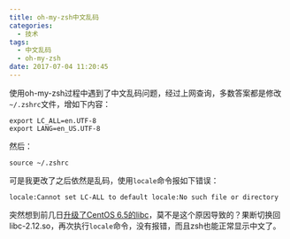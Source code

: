 ```yaml
---
title: oh-my-zsh中文乱码
categories:
  - 技术
tags:
  - 中文乱码
  - oh-my-zsh
date: 2017-07-04 11:20:45
---
```

使用oh-my-zsh过程中遇到了中文乱码问题，经过上网查询，多数答案都是修改`~/.zshrc`文件，增如下内容：
```
export LC_ALL=en.UTF-8
export LANG=en_US.UTF-8
```
然后：
```
source ~/.zshrc
```
可是我更改了之后依然是乱码，使用`locale`命令报如下错误：
```
locale:Cannot set LC-ALL to default locale:No such file or directory
```

<!-- more -->

突然想到前几日[升级了CentOS 6.5的libc](https://toypipi.github.io/2017/06/20/%E5%8D%87%E7%BA%A7%E6%9C%8D%E5%8A%A1%E5%99%A8libc-2-12-so/)，莫不是这个原因导致的？果断切换回libc-2.12.so，再次执行`locale`命令，没有报错，而且zsh也能正常显示中文了。

